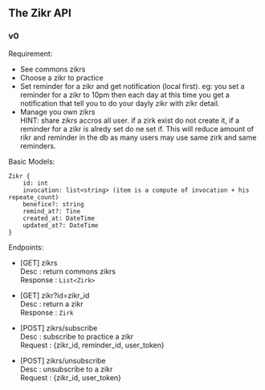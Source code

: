 ## The Zikr API

### v0
Requirement:
- See commons zikrs
- Choose a zikr to practice
- Set reminder for a zikr and get notification (local first). eg: you set a reminder for a zikr to 10pm then each day at this time you get a notification that tell you to do your dayly zikr with zikr detail.
- Manage you own zikrs  
HINT: share zikrs accros all user. if a zirk exist do not create it, if a reminder for a zikr is alredy set do ne set if. This will reduce amount of rikr and reminder in the db as many users may use same zirk and same reminders.

Basic Models:
```
Zikr {
    id: int
    invocation: list<string> (item is a compute of invocation + his repeate_count)    
    benefice?: string
    remind_at?: Tine
    created_at: DateTime
    updated_at?: DateTime
}
```

Endpoints:

- [GET] zikrs  
Desc : return commons zikrs   
Response : `List<Zirk>`

- [GET] zikr?id=zikr_id  
Desc : return a zikr  
Response : `Zirk`

- [POST] zikrs/subscribe  
Desc : subscribe to practice a zikr  
Request :  {zikr_id, reminder_id, user_token}  

- [POST] zikrs/unsubscribe  
Desc : unsubscribe to a zikr  
Request :  {zikr_id, user_token}  